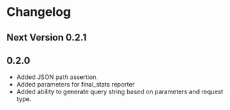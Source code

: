 # Changelog

## Next Version 0.2.1



## 0.2.0

  - Added JSON path assertion.
  - Added parameters for final_stats reporter
  - Added ability to generate query string based on parameters and request type.
 

